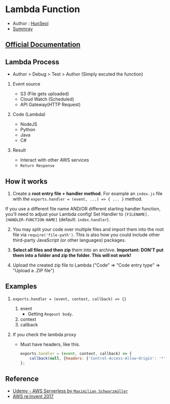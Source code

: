 # Lambda Function
- Author : [HunSeol](https//www.github.com/seolhun)
- [Summray](https://github.com/Seolhun/aws#2-lambda)

## [Official Documentation](https://aws.amazon.com/ko/lambda/)

## Lambda Process
- Author > Debug > Test > Author (Simply excuted the function)

1. Event source 
	- S3 (File gets uploaded)
	- Cloud Watch (Scheduled)
	- API Gateway(HTTP Request)

2. Code (Lambda)
	- NodeJS
	- Python
	- Java
	- C#

3. Result
	- Interact with other AWS services
	- `Return Response`

## How it works
1) Create a **root entry file + handler method.** For example an `index.js`  file with the `exports.handler = (event, ...) => { ... }`  method.

If you use a different file name AND/OR different starting handler function, you'll need to adjust your Lambda config! Set Handler to `[FILENAME].[HANDLER-FUNCTION-NAME]`  (default: `index.handler`).

2) You may split your code over multiple files and import them into the root file via `require('file-path')`. This is also how you could include other third-party JavaScript (or other languages) packages.

3) **Select all files and then zip** them into an archive. **Important: DON'T put them into a folder and zip the folder. This will not work!**

4) Upload the created zip file to Lambda ("Code" => "Code entry type" => "Upload a .ZIP file")


## Examples
1. `exports.handler = (event, context, callback) => {}`
	1. event
		- Getting `Reqeust body`.
	2. context
	3. callback

2. If you check the lambda proxy
	- Must have headers, like this.
		```javascript
		exports.handler = (event, context, callback) => {
	    	callback(null, {headers: {'Control-Access-Allow-Origin': '*'}});
		};
		```


## Reference
- [Udemy - AWS Serverless by `Maximilian Schwarzmüller`](https://www.udemy.com/aws-serverless-a-complete-introduction/learn/v4/content)
- [AWS re:Invent 2017](https://www.youtube.com/watch?v=pMyniSCOJdA)
